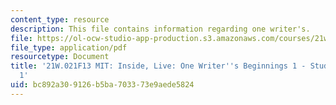 ```yaml
---
content_type: resource
description: This file contains information regarding one writer's.
file: https://ol-ocw-studio-app-production.s3.amazonaws.com/courses/21w-021-writing-and-experience-mit-inside-live-fall-2013/bc892a309126b5ba703373e9aede5824_MIT21W_021F13_OneWriter1.pdf
file_type: application/pdf
resourcetype: Document
title: '21W.021F13 MIT: Inside, Live: One Writer''s Beginnings 1 - Student Example
  1'
uid: bc892a30-9126-b5ba-7033-73e9aede5824
---
```

